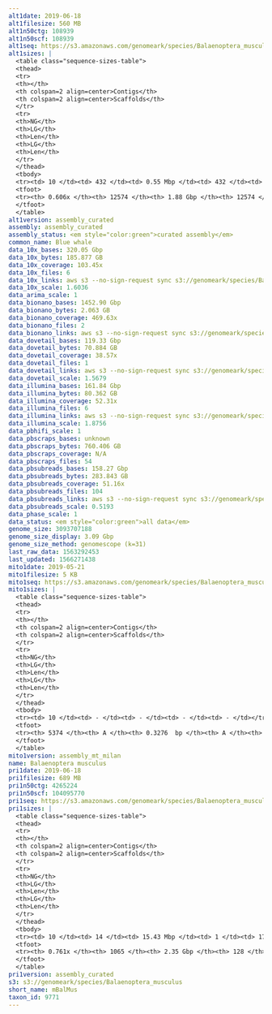 ```yaml
---
alt1date: 2019-06-18
alt1filesize: 560 MB
alt1n50ctg: 108939
alt1n50scf: 108939
alt1seq: https://s3.amazonaws.com/genomeark/species/Balaenoptera_musculus/mBalMus1/assembly_curated/mBalMus1.alt.cur.20190618.fasta.gz
alt1sizes: |
  <table class="sequence-sizes-table">
  <thead>
  <tr>
  <th></th>
  <th colspan=2 align=center>Contigs</th>
  <th colspan=2 align=center>Scaffolds</th>
  </tr>
  <tr>
  <th>NG</th>
  <th>LG</th>
  <th>Len</th>
  <th>LG</th>
  <th>Len</th>
  </tr>
  </thead>
  <tbody>
  <tr><td> 10 </td><td> 432 </td><td> 0.55 Mbp </td><td> 432 </td><td> 0.55 Mbp </td></tr>  <tr><td> 20 </td><td> 1117 </td><td> 0.38 Mbp </td><td> 1117 </td><td> 0.38 Mbp </td></tr>  <tr><td> 30 </td><td> 2085 </td><td> 0.27 Mbp </td><td> 2085 </td><td> 0.27 Mbp </td></tr>  <tr><td> 40 </td><td> 3457 </td><td> 0.19 Mbp </td><td> 3457 </td><td> 0.19 Mbp </td></tr>  <tr style="background-color:#cccccc;"><td> 50 </td><td> 5600 </td><td> 0.11 Mbp </td><td> 5600 </td><td> 0.11 Mbp </td></tr>  <tr><td> 60 </td><td> 11274 </td><td> 21.72 Kbp </td><td> 11274 </td><td> 21.72 Kbp </td></tr>  <tr><td> 70 </td><td> - </td><td> - </td><td> - </td><td> - </td></tr>  <tr><td> 80 </td><td> - </td><td> - </td><td> - </td><td> - </td></tr>  <tr><td> 90 </td><td> - </td><td> - </td><td> - </td><td> - </td></tr>  <tr><td> 100 </td><td> - </td><td> - </td><td> - </td><td> - </td></tr>  </tbody>
  <tfoot>
  <tr><th> 0.606x </th><th> 12574 </th><th> 1.88 Gbp </th><th> 12574 </th><th> 1.88 Gbp </th></tr>
  </tfoot>
  </table>
alt1version: assembly_curated
assembly: assembly_curated
assembly_status: <em style="color:green">curated assembly</em>
common_name: Blue whale
data_10x_bases: 320.05 Gbp
data_10x_bytes: 185.877 GB
data_10x_coverage: 103.45x
data_10x_files: 6
data_10x_links: aws s3 --no-sign-request sync s3://genomeark/species/Balaenoptera_musculus/mBalMus1/genomic_data/10x/ .<br>
data_10x_scale: 1.6036
data_arima_scale: 1
data_bionano_bases: 1452.90 Gbp
data_bionano_bytes: 2.063 GB
data_bionano_coverage: 469.63x
data_bionano_files: 2
data_bionano_links: aws s3 --no-sign-request sync s3://genomeark/species/Balaenoptera_musculus/mBalMus1/genomic_data/bionano/ .<br>
data_dovetail_bases: 119.33 Gbp
data_dovetail_bytes: 70.884 GB
data_dovetail_coverage: 38.57x
data_dovetail_files: 1
data_dovetail_links: aws s3 --no-sign-request sync s3://genomeark/species/Balaenoptera_musculus/mBalMus1/genomic_data/dovetail/ .<br>
data_dovetail_scale: 1.5679
data_illumina_bases: 161.84 Gbp
data_illumina_bytes: 80.362 GB
data_illumina_coverage: 52.31x
data_illumina_files: 6
data_illumina_links: aws s3 --no-sign-request sync s3://genomeark/species/Balaenoptera_musculus/mBalMus1/genomic_data/illumina/ .<br>
data_illumina_scale: 1.8756
data_pbhifi_scale: 1
data_pbscraps_bases: unknown
data_pbscraps_bytes: 760.406 GB
data_pbscraps_coverage: N/A
data_pbscraps_files: 54
data_pbsubreads_bases: 158.27 Gbp
data_pbsubreads_bytes: 283.843 GB
data_pbsubreads_coverage: 51.16x
data_pbsubreads_files: 104
data_pbsubreads_links: aws s3 --no-sign-request sync s3://genomeark/species/Balaenoptera_musculus/mBalMus1/genomic_data/pacbio/ . --exclude "*scraps.bam* --exclude "*ccs.bam*"<br>
data_pbsubreads_scale: 0.5193
data_phase_scale: 1
data_status: <em style="color:green">all data</em>
genome_size: 3093707188
genome_size_display: 3.09 Gbp
genome_size_method: genomescope (k=31)
last_raw_data: 1563292453
last_updated: 1566271438
mito1date: 2019-05-21
mito1filesize: 5 KB
mito1seq: https://s3.amazonaws.com/genomeark/species/Balaenoptera_musculus/mBalMus1/assembly_mt_milan/mBalMus1.MT.20190521.fasta.gz
mito1sizes: |
  <table class="sequence-sizes-table">
  <thead>
  <tr>
  <th></th>
  <th colspan=2 align=center>Contigs</th>
  <th colspan=2 align=center>Scaffolds</th>
  </tr>
  <tr>
  <th>NG</th>
  <th>LG</th>
  <th>Len</th>
  <th>LG</th>
  <th>Len</th>
  </tr>
  </thead>
  <tbody>
  <tr><td> 10 </td><td> - </td><td> - </td><td> - </td><td> - </td></tr>  <tr><td> 20 </td><td> - </td><td> - </td><td> - </td><td> - </td></tr>  <tr><td> 30 </td><td> - </td><td> - </td><td> - </td><td> - </td></tr>  <tr><td> 40 </td><td> - </td><td> - </td><td> - </td><td> - </td></tr>  <tr style="background-color:#cccccc;"><td> 50 </td><td> - </td><td style="background-color:#ff8888;"> - </td><td> - </td><td style="background-color:#ff8888;"> - </td></tr>  <tr><td> 60 </td><td> - </td><td> - </td><td> - </td><td> - </td></tr>  <tr><td> 70 </td><td> - </td><td> - </td><td> - </td><td> - </td></tr>  <tr><td> 80 </td><td> - </td><td> - </td><td> - </td><td> - </td></tr>  <tr><td> 90 </td><td> - </td><td> - </td><td> - </td><td> - </td></tr>  <tr><td> 100 </td><td> - </td><td> - </td><td> - </td><td> - </td></tr>  </tbody>
  <tfoot>
  <tr><th> 5374 </th><th> A </th><th> 0.3276  bp </th><th> A </th><th> 0.3276  bp </th></tr>
  </tfoot>
  </table>
mito1version: assembly_mt_milan
name: Balaenoptera musculus
pri1date: 2019-06-18
pri1filesize: 689 MB
pri1n50ctg: 4265224
pri1n50scf: 104095770
pri1seq: https://s3.amazonaws.com/genomeark/species/Balaenoptera_musculus/mBalMus1/assembly_curated/mBalMus1.pri.cur.20190618.fasta.gz
pri1sizes: |
  <table class="sequence-sizes-table">
  <thead>
  <tr>
  <th></th>
  <th colspan=2 align=center>Contigs</th>
  <th colspan=2 align=center>Scaffolds</th>
  </tr>
  <tr>
  <th>NG</th>
  <th>LG</th>
  <th>Len</th>
  <th>LG</th>
  <th>Len</th>
  </tr>
  </thead>
  <tbody>
  <tr><td> 10 </td><td> 14 </td><td> 15.43 Mbp </td><td> 1 </td><td> 176.07 Mbp </td></tr>  <tr><td> 20 </td><td> 38 </td><td> 10.90 Mbp </td><td> 3 </td><td> 145.22 Mbp </td></tr>  <tr><td> 30 </td><td> 72 </td><td> 7.82 Mbp </td><td> 5 </td><td> 131.76 Mbp </td></tr>  <tr><td> 40 </td><td> 120 </td><td> 5.66 Mbp </td><td> 8 </td><td> 110.47 Mbp </td></tr>  <tr style="background-color:#cccccc;"><td> 50 </td><td> 182 </td><td style="background-color:#88ff88;"> 4.27 Mbp </td><td> 11 </td><td style="background-color:#88ff88;"> 104.10 Mbp </td></tr>  <tr><td> 60 </td><td> 274 </td><td> 2.65 Mbp </td><td> 14 </td><td> 90.46 Mbp </td></tr>  <tr><td> 70 </td><td> 447 </td><td> 1.07 Mbp </td><td> 18 </td><td> 79.72 Mbp </td></tr>  <tr><td> 80 </td><td> - </td><td> - </td><td> - </td><td> - </td></tr>  <tr><td> 90 </td><td> - </td><td> - </td><td> - </td><td> - </td></tr>  <tr><td> 100 </td><td> - </td><td> - </td><td> - </td><td> - </td></tr>  </tbody>
  <tfoot>
  <tr><th> 0.761x </th><th> 1065 </th><th> 2.35 Gbp </th><th> 128 </th><th> 2.38 Gbp </th></tr>
  </tfoot>
  </table>
pri1version: assembly_curated
s3: s3://genomeark/species/Balaenoptera_musculus
short_name: mBalMus
taxon_id: 9771
---
```


